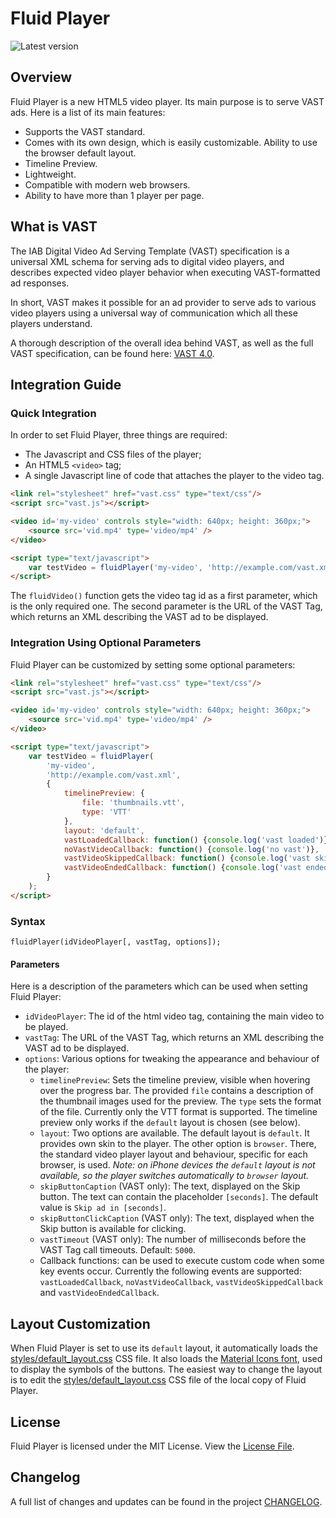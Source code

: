 # Fluid Player

![Latest version](https://img.shields.io/badge/Latest%20Version-1.0-blue.svg)

## Overview

Fluid Player is a new HTML5 video player. Its main purpose is to serve VAST ads. Here is a list of its main features:
* Supports the VAST standard.
* Comes with its own design, which is easily customizable. Ability to use the browser default layout.
* Timeline Preview.
* Lightweight.
* Compatible with modern web browsers.
* Ability to have more than 1 player per page.

## What is VAST

The IAB Digital Video Ad Serving Template (VAST) specification is a universal XML schema for serving ads to digital video players, and describes expected video player behavior when executing VAST-formatted ad responses.

In short, VAST makes it possible for an ad provider to serve ads to various video players using a universal way of communication which all these players understand.

A thorough description of the overall idea behind VAST, as well as the full VAST specification, can be found here: [VAST 4.0](https://www.iab.com/guidelines/digital-video-ad-serving-template-vast-4-0/).

## Integration Guide

### Quick Integration

In order to set Fluid Player, three things are required:
* The Javascript and CSS files of the player;
* An HTML5 `<video>` tag;
* A single Javascript line of code that attaches the player to the video tag.

```html
<link rel="stylesheet" href="vast.css" type="text/css"/>
<script src="vast.js"></script>

<video id='my-video' controls style="width: 640px; height: 360px;">
	<source src='vid.mp4' type='video/mp4' />		
</video>

<script type="text/javascript">
	var testVideo = fluidPlayer('my-video', 'http://example.com/vast.xml');
</script>
```

The `fluidVideo()` function gets the video tag id as a first parameter, which is the only required one. The second parameter is the URL of the VAST Tag, which returns an XML describing the VAST ad to be displayed.

### Integration Using Optional Parameters

Fluid Player can be customized by setting some optional parameters:

```html
<link rel="stylesheet" href="vast.css" type="text/css"/>
<script src="vast.js"></script>

<video id='my-video' controls style="width: 640px; height: 360px;">
	<source src='vid.mp4' type='video/mp4' />		
</video>

<script type="text/javascript">
	var testVideo = fluidPlayer(
        'my-video',
        'http://example.com/vast.xml',
        {
            timelinePreview: {
                file: 'thumbnails.vtt',
                type: 'VTT'
            },
            layout: 'default',
            vastLoadedCallback: function() {console.log('vast loaded')},
            noVastVideoCallback: function() {console.log('no vast')},
            vastVideoSkippedCallback: function() {console.log('vast skipped')},
            vastVideoEndedCallback: function() {console.log('vast ended')}
        }
    );
</script>
```

### Syntax

```
fluidPlayer(idVideoPlayer[, vastTag, options]);
```

#### Parameters

Here is a description of the parameters which can be used when setting Fluid Player:

* `idVideoPlayer`: The id of the html video tag, containing the main video to be played.
* `vastTag`: The URL of the VAST Tag, which returns an XML describing the VAST ad to be displayed.
* `options`: Various options for tweaking the appearance and behaviour of the player:
  * `timelinePreview`: Sets the timeline preview, visible when hovering over the progress bar. The provided `file` contains a description of the thumbnail images used for the preview. The `type` sets the format of the file. Currently only the VTT format is supported. The timeline preview only works if the `default` layout is chosen (see below).
  * `layout`: Two options are available. The default layout is `default`. It provides own skin to the player. The other option is `browser`. There, the standard video player layout and behaviour, specific for each browser, is used. _Note: on iPhone devices the `default` layout is not available, so the player switches automatically to `browser` layout._
  * `skipButtonCaption` (VAST only): The text, displayed on the Skip button. The text can contain the placeholder `[seconds]`. The default value is `Skip ad in [seconds]`.
  * `skipButtonClickCaption` (VAST only): The text, displayed when the Skip button is available for clicking.
  * `vastTimeout` (VAST only): The number of milliseconds before the VAST Tag call timeouts. Default: `5000`.
  * Callback functions: can be used to execute custom code when some key events occur. Currently the following events are supported: `vastLoadedCallback`, `noVastVideoCallback`, `vastVideoSkippedCallback` and `vastVideoEndedCallback`.

## Layout Customization

When Fluid Player is set to use its `default` layout, it automatically loads the [styles/default_layout.css](styles/default_layout.css) CSS file. It also loads the [Material Icons font](https://design.google.com/icons/), used to display the symbols of the buttons.
The easiest way to change the layout is to edit the [styles/default_layout.css](styles/default_layout.css) CSS file of the local copy of Fluid Player.

## License

Fluid Player is licensed under the MIT License. View the [License File](LICENSE).

## Changelog

A full list of changes and updates can be found in the project [CHANGELOG](CHANGELOG.md).